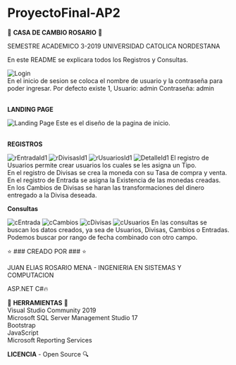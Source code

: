 # ProyectoFinal-AP2
🚀 <B>CASA DE CAMBIO ROSARIO</B> 🚀

SEMESTRE ACADEMICO 3-2019 UNIVERSIDAD CATOLICA NORDESTANA

En este README se explicara todos los Registros y Consultas.

![Login](https://user-images.githubusercontent.com/50346185/69767525-0ad65d80-1153-11ea-85a4-d2d0250f8459.PNG)
<br>
En el inicio de sesion se coloca el nombre de usuario y la contraseña para poder ingresar. Por defecto existe 1, Usuario: admin Contraseña: admin<br><br>

<b>LANDING PAGE</b>

![Landing Page](https://user-images.githubusercontent.com/50346185/69767655-ae277280-1153-11ea-962e-157908583b1c.PNG)
Este es el diseño de la pagina de inicio.<br><br>

<b>REGISTROS</b>

![rEntradaId1](https://user-images.githubusercontent.com/50346185/69767728-f8105880-1153-11ea-89df-ca30d8aba424.PNG)
![rDivisasId1](https://user-images.githubusercontent.com/50346185/69767729-f8105880-1153-11ea-8b4b-f1d1a5c2fc2f.PNG)
![rUsuariosId1](https://user-images.githubusercontent.com/50346185/69767730-f8a8ef00-1153-11ea-8747-40cb63316884.PNG)
![DetalleId1](https://user-images.githubusercontent.com/50346185/69767731-f8a8ef00-1153-11ea-9aa9-d60f28b261aa.PNG)
El registro de Usuarios permite crear usuarios los cuales se les asigna un Tipo.<br>
En el registro de Divisas se crea la moneda con su Tasa de compra y venta.<br>
En el registro de Entrada se asigna la Existencia de las monedas creadas.<br>
En los Cambios de Divisas se haran las transformaciones del dinero entregado a la Divisa deseada.

<b>Consultas</b>

![cEntrada](https://user-images.githubusercontent.com/50346185/69767893-b8963c00-1154-11ea-8d93-1e0e9d8ad590.PNG)
![cCambios](https://user-images.githubusercontent.com/50346185/69767894-b8963c00-1154-11ea-9806-a53770f17545.PNG)
![cDivisas](https://user-images.githubusercontent.com/50346185/69767895-b92ed280-1154-11ea-9424-6df229d7336a.PNG)
![cUsuarios](https://user-images.githubusercontent.com/50346185/69767896-b92ed280-1154-11ea-99cf-38c6146feb11.PNG)
En las consultas se buscan los datos creados, ya sea de Usuarios, Divisas, Cambios o Entradas. Podemos buscar por rango de fecha combinado con otro campo.

⭐️ ### CREADO POR ### ⭐️

JUAN ELIAS ROSARIO MENA - INGENIERIA EN SISTEMAS Y COMPUTACION

ASP.NET C#🔥

🔨 <b>HERRAMIENTAS</b> 🔨<br>
Visual Studio Community 2019<br>
Microsoft SQL Server Management Studio 17<br>
Bootstrap<br>
JavaScript<br>
Microsoft Reporting Services<br>

<b>LICENCIA</b> - Open Source 🔍
